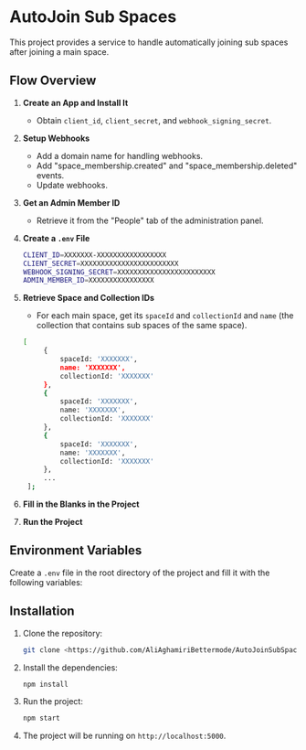 # AutoJoin Sub Spaces

This project provides a service to handle automatically joining sub spaces after joining a main space.

## Flow Overview

1. **Create an App and Install It**
    - Obtain `client_id`, `client_secret`, and `webhook_signing_secret`.

2. **Setup Webhooks**
    - Add a domain name for handling webhooks.
    - Add "space_membership.created" and "space_membership.deleted" events.
    - Update webhooks.

3. **Get an Admin Member ID**
    - Retrieve it from the "People" tab of the administration panel.

4. **Create a `.env` File**
    ```sh
    CLIENT_ID=XXXXXXX-XXXXXXXXXXXXXXXXX
    CLIENT_SECRET=XXXXXXXXXXXXXXXXXXXXXXXX
    WEBHOOK_SIGNING_SECRET=XXXXXXXXXXXXXXXXXXXXXXXX
    ADMIN_MEMBER_ID=XXXXXXXXXXXXXXXX
    ```

5. **Retrieve Space and Collection IDs**
    - For each main space, get its `spaceId` and `collectionId` and `name` (the collection that contains sub spaces of
      the same
      space).
   ```sh
   [
        {
            spaceId: 'XXXXXXX',
            name: 'XXXXXXX',
            collectionId: 'XXXXXXX'
        },
        {
            spaceId: 'XXXXXXX',
            name: 'XXXXXXX',
            collectionId: 'XXXXXXX'
        },
        {
            spaceId: 'XXXXXXX',
            name: 'XXXXXXX',
            collectionId: 'XXXXXXX'
        },
        ...
    ]; 
   ```

6. **Fill in the Blanks in the Project**

7. **Run the Project**

## Environment Variables

Create a `.env` file in the root directory of the project and fill it with the following variables:

## Installation

1. Clone the repository:
   ```sh
   git clone <https://github.com/AliAghamiriBettermode/AutoJoinSubSpaces>
    ```
2. Install the dependencies:
   ```sh
   npm install
    ```
3. Run the project:
   ```sh
   npm start
    ```
4. The project will be running on `http://localhost:5000`.